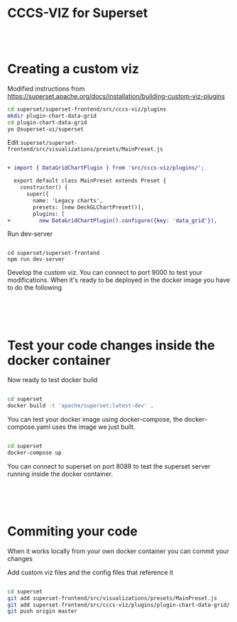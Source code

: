 <!--
Licensed to the Apache Software Foundation (ASF) under one
or more contributor license agreements.  See the NOTICE file
distributed with this work for additional information
regarding copyright ownership.  The ASF licenses this file
to you under the Apache License, Version 2.0 (the
"License"); you may not use this file except in compliance
with the License.  You may obtain a copy of the License at

  http://www.apache.org/licenses/LICENSE-2.0

Unless required by applicable law or agreed to in writing,
software distributed under the License is distributed on an
"AS IS" BASIS, WITHOUT WARRANTIES OR CONDITIONS OF ANY
KIND, either express or implied.  See the License for the
specific language governing permissions and limitations
under the License.
-->

# CCCS-VIZ for Superset

<br>
<br>

# Creating a custom viz

Modified instructions from
https://superset.apache.org/docs/installation/building-custom-viz-plugins

```bash
cd superset/superset-frontend/src/cccs-viz/plugins
mkdir plugin-chart-data-grid
cd plugin-chart-data-grid
yo @superset-ui/superset
```

Edit `superset/superset-frontend/src/visualizations/presets/MainPreset.js`

```diff

+ import { DataGridChartPlugin } from 'src/cccs-viz/plugins/';

  export default class MainPreset extends Preset {
    constructor() {
      super({
        name: 'Legacy charts',
        presets: [new DeckGLChartPreset()],
        plugins: [
+         new DataGridChartPlugin().configure({key: 'data_grid'}),

```

Run dev-server

```

cd superset/superset-frontend
npm run dev-server

```

Develop the custom viz. You can connect to port 9000 to test your modifications. When it's ready to be deployed in the docker image you have to do the following

<br>
<br>
<br>

# Test your code changes inside the docker container

Now ready to test docker build

```bash

cd superset
docker build -t 'apache/superset:latest-dev' .

```

You can test your docker image using docker-compose, the docker-compose.yaml uses the image we just built.

```bash

cd superset
docker-compose up

```

You can connect to superset on port 8088 to test the superset server running inside the docker container.

<br>
<br>
<br>

# Commiting your code

When it works locally from your own docker container you can commit your changes

Add custom viz files and the config files that reference it

```bash

cd superset
git add superset-frontend/src/visualizations/presets/MainPreset.js
git add superset-frontend/src/cccs-viz/plugins/plugin-chart-data-grid/
git push origin master

```
